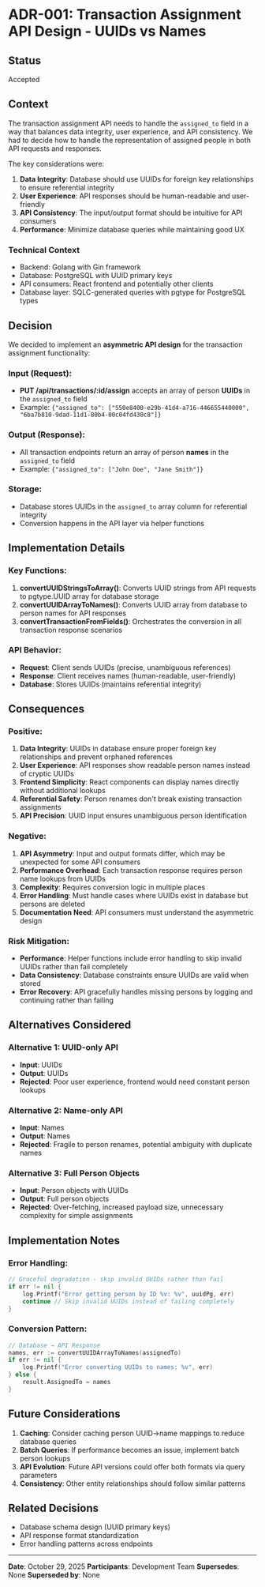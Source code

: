 # ADR-001: Transaction Assignment API Design - UUIDs vs Names

## Status
Accepted

## Context
The transaction assignment API needs to handle the `assigned_to` field in a way that balances data integrity, user experience, and API consistency. We had to decide how to handle the representation of assigned people in both API requests and responses.

The key considerations were:
1. **Data Integrity**: Database should use UUIDs for foreign key relationships to ensure referential integrity
2. **User Experience**: API responses should be human-readable and user-friendly
3. **API Consistency**: The input/output format should be intuitive for API consumers
4. **Performance**: Minimize database queries while maintaining good UX

### Technical Context
- Backend: Golang with Gin framework
- Database: PostgreSQL with UUID primary keys
- API consumers: React frontend and potentially other clients
- Database layer: SQLC-generated queries with pgtype for PostgreSQL types

## Decision
We decided to implement an **asymmetric API design** for the transaction assignment functionality:

### Input (Request):
- **PUT /api/transactions/:id/assign** accepts an array of person **UUIDs** in the `assigned_to` field
- Example: `{"assigned_to": ["550e8400-e29b-41d4-a716-446655440000", "6ba7b810-9dad-11d1-80b4-00c04fd430c8"]}`

### Output (Response):
- All transaction endpoints return an array of person **names** in the `assigned_to` field
- Example: `{"assigned_to": ["John Doe", "Jane Smith"]}`

### Storage:
- Database stores UUIDs in the `assigned_to` array column for referential integrity
- Conversion happens in the API layer via helper functions

## Implementation Details

### Key Functions:
1. **convertUUIDStringsToArray()**: Converts UUID strings from API requests to pgtype.UUID array for database storage
2. **convertUUIDArrayToNames()**: Converts UUID array from database to person names for API responses
3. **convertTransactionFromFields()**: Orchestrates the conversion in all transaction response scenarios

### API Behavior:
- **Request**: Client sends UUIDs (precise, unambiguous references)
- **Response**: Client receives names (human-readable, user-friendly)
- **Database**: Stores UUIDs (maintains referential integrity)

## Consequences

### Positive:
1. **Data Integrity**: UUIDs in database ensure proper foreign key relationships and prevent orphaned references
2. **User Experience**: API responses show readable person names instead of cryptic UUIDs
3. **Frontend Simplicity**: React components can display names directly without additional lookups
4. **Referential Safety**: Person renames don't break existing transaction assignments
5. **API Precision**: UUID input ensures unambiguous person identification

### Negative:
1. **API Asymmetry**: Input and output formats differ, which may be unexpected for some API consumers
2. **Performance Overhead**: Each transaction response requires person name lookups from UUIDs
3. **Complexity**: Requires conversion logic in multiple places
4. **Error Handling**: Must handle cases where UUIDs exist in database but persons are deleted
5. **Documentation Need**: API consumers must understand the asymmetric design

### Risk Mitigation:
- **Performance**: Helper functions include error handling to skip invalid UUIDs rather than fail completely
- **Data Consistency**: Database constraints ensure UUIDs are valid when stored
- **Error Recovery**: API gracefully handles missing persons by logging and continuing rather than failing

## Alternatives Considered

### Alternative 1: UUID-only API
- **Input**: UUIDs
- **Output**: UUIDs
- **Rejected**: Poor user experience, frontend would need constant person lookups

### Alternative 2: Name-only API
- **Input**: Names
- **Output**: Names
- **Rejected**: Fragile to person renames, potential ambiguity with duplicate names

### Alternative 3: Full Person Objects
- **Input**: Person objects with UUIDs
- **Output**: Full person objects
- **Rejected**: Over-fetching, increased payload size, unnecessary complexity for simple assignments

## Implementation Notes

### Error Handling:
```go
// Graceful degradation - skip invalid UUIDs rather than fail
if err != nil {
    log.Printf("Error getting person by ID %v: %v", uuidPg, err)
    continue // Skip invalid UUIDs instead of failing completely
}
```

### Conversion Pattern:
```go
// Database → API Response
names, err := convertUUIDArrayToNames(assignedTo)
if err != nil {
    log.Printf("Error converting UUIDs to names: %v", err)
} else {
    result.AssignedTo = names
}
```

## Future Considerations

1. **Caching**: Consider caching person UUID→name mappings to reduce database queries
2. **Batch Queries**: If performance becomes an issue, implement batch person lookups
3. **API Evolution**: Future API versions could offer both formats via query parameters
4. **Consistency**: Other entity relationships should follow similar patterns

## Related Decisions
- Database schema design (UUID primary keys)
- API response format standardization
- Error handling patterns across endpoints

---
**Date**: October 29, 2025
**Participants**: Development Team
**Supersedes**: None
**Superseded by**: None